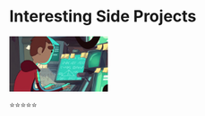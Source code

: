 # Interesting Side Projects
<img width="35%" align="center" alt="Github" src="https://github.com/a-kbv/Projects/blob/master/prg.gif" />

⭐️⭐️⭐️⭐️⭐️
